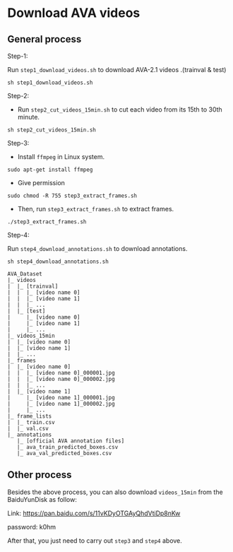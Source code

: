 # Download AVA videos

## General process

Step-1:

Run ```step1_download_videos.sh``` to download AVA-2.1 videos .(trainval & test)

```Shell
sh step1_download_videos.sh
```

Step-2:
* Run ```step2_cut_videos_15min.sh``` to cut each video from its 15th to 30th minute.

```Shell
sh step2_cut_videos_15min.sh
```

Step-3:

* Install `ffmpeg` in Linux system.
```Shell
sudo apt-get install ffmpeg
```

* Give permission
```Shell
sudo chmod -R 755 step3_extract_frames.sh
```

* Then, run ```step3_extract_frames.sh``` to extract frames.
```Shell
./step3_extract_frames.sh
```

Step-4:

Run ```step4_download_annotations.sh``` to download annotations.

```Shell
sh step4_download_annotations.sh
```

```
AVA_Dataset
|_ videos
|  |_ [trainval]
|  |  |_ [video name 0]
|  |  |_ [video name 1]
|  |  |_ ...
|  |_ [test]
|     |_ [video name 0]
|     |_ [video name 1]
|     |_ ...
|_ videos_15min
|  |_ [video name 0]
|  |_ [video name 1]
|  |_ ...
|_ frames
|  |_ [video name 0]
|  |  |_ [video name 0]_000001.jpg
|  |  |_ [video name 0]_000002.jpg
|  |  |_ ...
|  |_ [video name 1]
|     |_ [video name 1]_000001.jpg
|     |_ [video name 1]_000002.jpg
|     |_ ...
|_ frame_lists
|  |_ train.csv
|  |_ val.csv
|_ annotations
   |_ [official AVA annotation files]
   |_ ava_train_predicted_boxes.csv
   |_ ava_val_predicted_boxes.csv
```

## Other process
Besides the above process, you can also download `videos_15min` from the BaiduYunDisk as follow:

Link: https://pan.baidu.com/s/11vKDyOTGAyQhdVtiDp8nKw 

password: k0hm

After that, you just need to carry out `step3` and `step4` above.
